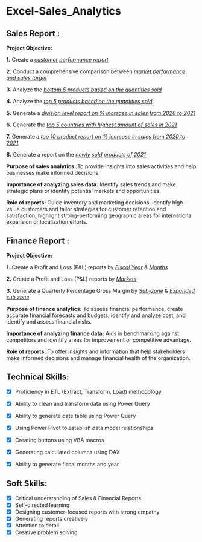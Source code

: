 # Excel-Sales_Analytics
## Sales Report :
**Project Objective:**

**1.** Create a _[customer performance report](https://github.com/rasidatyekeen/Excel-Sales_Analytics/blob/main/Customer%20Net%20Sales%20Performance.pdf)_

**2.** Conduct a comprehensive comparison between _[market performance and sales target](https://github.com/rasidatyekeen/Excel-Sales_Analytics/blob/main/Market%20Performance.pdf)_

**3.** Analyze the _[bottom 5 products based on the quantities sold](https://github.com/rasidatyekeen/Excel-Sales_Analytics/blob/main/Bottom%205%20Products.pdf)_

**4.** Analyze the _[top 5 products based on the quantities sold](https://github.com/rasidatyekeen/Excel-Sales_Analytics/blob/main/Top%205%20products.pdf)_

**5.** Generate a _[division level report on % increase in sales from 2020 to 2021](https://github.com/rasidatyekeen/Excel-Sales_Analytics/blob/main/Sales%20Analytics%20Report%20(Division%20Level%20Report).pdf)_

**6.** Generate the _[top 5 countries with highest amount of sales in 2021](https://github.com/rasidatyekeen/Excel-Sales_Analytics/blob/main/Sales%20Analytics%20Report%20(Top%205%20Countries)1.pdf)_

**7.** Generate a _[top 10 product report on % increase in sales from 2020 to 2021](https://github.com/rasidatyekeen/Excel-Sales_Analytics/blob/main/Sales%20Analytics%20Report%20(Top%2010%20Products).pdf)_

**8.** Generate a report on the _[newly sold products of 2021](https://github.com/rasidatyekeen/Excel-Sales_Analytics/blob/main/Sales%20Analytics%20Report%20(Newly%20Sold%20Products%20of%202021).pdf)_

**Purpose of sales analytics:** To provide insights into sales activities and help businesses make informed decisions.

**Importance of analyzing sales data:** Identify sales trends and make strategic plans or identify potential markets and opportunities.

**Role of reports:** Guide inventory and marketing decisions, identify high-value customers and tailor strategies for customer retention and satisfaction, highlight strong-performing geographic areas for international expansion or localization efforts.

## Finance Report :
**Project Objective:**

**1.** Create a Profit and Loss (P&L) reports by _[Fiscal Year](https://github.com/rasidatyekeen/Excel-Sales_Analytics/blob/main/P%20%26%20L%20By%20Fiscal%20Year.pdf)_ & _[Months](https://github.com/rasidatyekeen/Excel-Sales_Analytics/blob/main/P%20%26%20L%20By%20Fiscal%20Year.pdf)_

**2.** Create a Profit and Loss (P&L) reports by _[Markets](https://github.com/rasidatyekeen/Excel-Sales_Analytics/blob/main/P%20%26%20L%20for%20Markets%20(portfolio).pdf)_

**3.** Generate a Quarterly Percentage Gross Margin by _[Sub-zone](https://github.com/rasidatyekeen/Excel-Sales_Analytics/blob/main/GM%25%20By%20Quarters.pdf)_ & _[Expanded sub zone](https://github.com/rasidatyekeen/Excel-Sales_Analytics/blob/main/GM%25%20by%20quarters%20(expanded%20months).pdf)_



**Purpose of finance analytics:** To assess financial performance, create accurate financial forecasts and budgets, identify and analyze cost, and identify and assess financial risks.

**Importance of analyzing finance data:** Aids in benchmarking against competitors and identify areas for improvement or competitive advantage.

**Role of reports:** To offer insights and information that help stakeholders make informed decisions and manage financial health of the organization.

## Technical Skills:

- [x] Proficiency in ETL (Extract, Transform, Load) methodology
- [x] Ability to clean and transform data using Power Query
- [x] Ability to generate date table using Power Query
- [x] Using Power Pivot to establish data model relationships.
- [x] Creating buttons using VBA macros
- [x] Generating calculated columns using DAX
- [x] Ability to generate fiscal months and year


## Soft Skills:
- [x] Critical understanding of Sales & Financial Reports
- [x] Self-directed learning
- [x] Designing customer-focused reports with strong empathy
- [x] Generating reports creatively
- [x] Attention to detail
- [x] Creative problem solving
